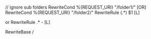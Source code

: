 // ignore sub folders
 RewriteCond %{REQUEST_URI} "/folder1/" [OR]
  RewriteCond %{REQUEST_URI} "/folder2/"
  RewriteRule (.*) $1 [L]

  or
  RewriteRule .* - [L]

  RewriteBase /